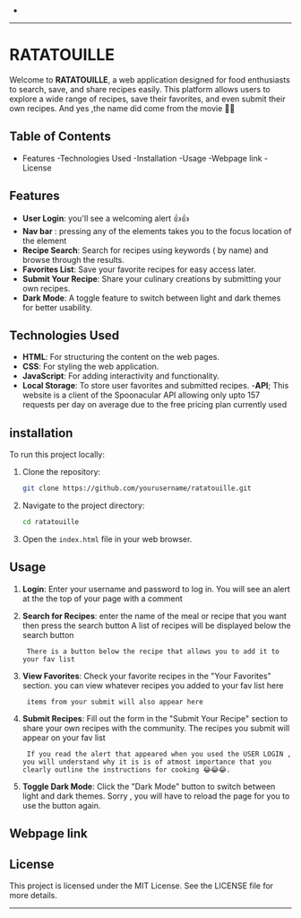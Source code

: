 -
---

# RATATOUILLE

Welcome to **RATATOUILLE**, a web application designed for food enthusiasts to search, save, and share recipes easily. This platform allows users to explore a wide range of recipes, save their favorites, and even submit their own recipes.
And yes ,the name did come from the movie 👨‍🍳 

## Table of Contents

- Features
-Technologies Used
-Installation
-Usage
-Webpage link
-License

## Features

- **User Login**: you'll see a welcoming alert 👍👍
- **Nav bar** : pressing any of the elements takes you to the focus location of the element
- **Recipe Search**: Search for recipes using keywords ( by name) and browse through the results.
- **Favorites List**: Save your favorite recipes for easy access later.
- **Submit Your Recipe**: Share your culinary creations by submitting your own recipes.
- **Dark Mode**: A toggle feature to switch between light and dark themes for better usability.

## Technologies Used

- **HTML**: For structuring the content on the web pages.
- **CSS**: For styling the web application.
- **JavaScript**: For adding interactivity and functionality.
- **Local Storage**: To store user favorites and submitted recipes.
-**API**; This website is a client of the Spoonacular API allowing only upto 157 requests per day on average due to the free pricing plan currently used

## installation

To run this project locally:

1. Clone the repository:
   ```bash
   git clone https://github.com/yourusername/ratatouille.git
   ```

2. Navigate to the project directory:
   ```bash
   cd ratatouille
   ```

3. Open the `index.html` file in your web browser.

## Usage

1. **Login**: Enter your username and password to log in.
        You will see an alert  at the the top of your page with a comment

2. **Search for Recipes**: enter the name of the meal or recipe that you want then press the search button
        A list of recipes will be displayed below the search button

        There is a button below the recipe that allows you to add it to your fav list

3. **View Favorites**: Check your favorite recipes in the "Your Favorites" section.
        you can view whatever recipes you added to your fav list here

        items from your submit will also appear here

4. **Submit Recipes**: Fill out the form in the "Submit Your Recipe" section to share your own recipes with the     community.
        The recipes you submit will appear on your fav list

        If you read the alert that appeared when you used the USER LOGIN , you will understand why it is is of atmost importance that you clearly outline the instructions for cooking 😂😂😂.

5. **Toggle Dark Mode**: Click the "Dark Mode" button to switch between light and dark themes.
        Sorry ,  you will have to reload the page for you to use the button again.

## Webpage link

  
## License

This project is licensed under the MIT License. See the LICENSE file for more details.

---

